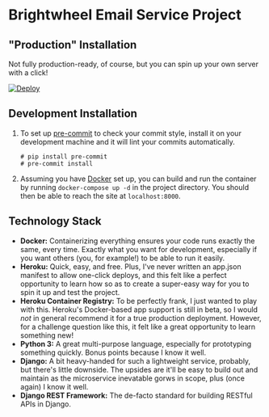 # Brightwheel Email Service Project

## "Production" Installation

Not fully production-ready, of course, but you can spin up your own server with a click!

[![Deploy](https://www.herokucdn.com/deploy/button.svg)](https://heroku.com/deploy)

## Development Installation

1.  To set up [pre-commit](http://pre-commit.com/) to check your commit style, install it on your development machine
    and it will lint your commits automatically.

    ```
    # pip install pre-commit
    # pre-commit install
    ```

2.  Assuming you have [Docker](https://www.docker.com/) set up, you can build and run the container by running
    `docker-compose up -d` in the project directory. You should then be able to reach the site at `localhost:8000`.

## Technology Stack

-   **Docker:** Containerizing everything ensures your code runs exactly the same, every time. Exactly what you want
    for development, especially if you want others (you, for example!) to be able to run it easily.
-   **Heroku:** Quick, easy, and free. Plus, I've never written an app.json manifest to allow one-click deploys, and
    this felt like a perfect opportunity to learn how so as to create a super-easy way for you to spin it up and test
    the project.
-   **Heroku Container Registry:** To be perfectly frank, I just wanted to play with this. Heroku's Docker-based app
    support is still in beta, so I would *not* in general recommend it for a true production deployment. However, for
    a challenge question like this, it felt like a great opportunity to learn something new!
-   **Python 3:** A great multi-purpose language, especially for prototyping something quickly. Bonus points because I
    know it well.
-   **Django:** A bit heavy-handed for such a lightweight service, probably, but there's little downside. The upsides
    are it'll be easy to build out and maintain as the microservice inevatable gorws in scope, plus (once again) I know
    it well.
-   **Django REST Framework:** The de-facto standard for building RESTful APIs in Django.

